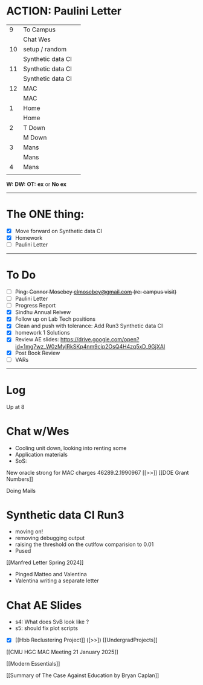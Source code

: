 
# ACTION: Paulini Letter

|     |                   |     |
| --- | ----------------- | --- |
| 9   | To Campus         |     |
|     | Chat Wes          |     |
| 10  | setup / random    |     |
|     | Synthetic data CI |     |
| 11  | Synthetic data CI |     |
|     | Synthetic data CI |     |
| 12  | MAC               |     |
|     | MAC               |     |
| 1   | Home              |     |
|     | Home              |     |
| 2   | T Down            |     |
|     | M Down            |     |
| 3   | Mans              |     |
|     | Mans              |     |
| 4   | Mans              |     |
|     |                   |     |

**W:**
**DW:**
**OT:**
**ex** or **No ex**

---
# The ONE thing: 
- [x] Move forward on Synthetic data CI
- [x] Homework
- [ ] Paulini Letter

---
# To Do

- [ ] ~~Ping: Connor Mosebey <clmosebey@gmail.com> (re: campus visit)~~
- [ ] Paulini Letter
- [ ] Progress Report
- [x] Sindhu Annual Reivew
- [x] Follow up on Lab Tech positions
- [x] Clean and push with tolerance:  Add Run3 Synthetic data CI
- [x] homework 1 Solutions 
- [x] Review AE slides: https://drive.google.com/open?id=1mg7wz_W0zMyIRkSKp4nm9cjp2OsQ4H4zq5xD_9GjXAI
- [x] Post Book Review
- [ ] VARs

---

# Log

Up at 8 

# Chat w/Wes
- Cooling unit down, looking into renting some
- Application materials 
- SoS: 


New oracle strong for MAC charges 46289.2.1990967 [[>>]] [[DOE Grant Numbers]]

Doing Mails

# Synthetic data CI Run3
- moving on!
- removing debugging output
- raising the threshold on the cutlfow comparision to 0.01 
- Pused

[[Manfred Letter Spring 2024]]
- Pinged Matteo and Valentina 
- Valentina writing a separate letter

# Chat AE Slides
- s4: What does SvB look like ?
- s5: should fix plot scripts 
- [x] [[Hbb Reclustering Project]] 
	([>>]) [[UndergradProjects]]


[[CMU HGC MAC Meeting 21 January 2025]]

[[Modern Essentials]]

[[Summary of The Case Against Education by Bryan Caplan]]

